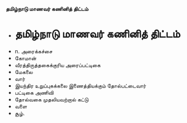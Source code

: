**தமிழ்நாடு மாணவர் கணினித் திட்டம்**
- # தமிழ்நாடு மாணவர் கணினித் திட்டம்
- n. அரைக்கச்சை
- கோமான்
- வீரத்திருத்தகைக்குரிய அரைப்பட்டிகை
- மேகலை
- வார்
- இயந்திர உறுப்புகக்கலை இணைத்தியக்கும் தோல்பட்டைவார்
- பட்டிகை அணிவி
- தோல்வகை முதலியவற்றால் கட்டு
- வளை
- சூழ்.

